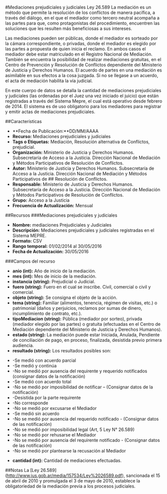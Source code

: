 #Mediaciones prejudiciales y judiciales Ley 26.589
La mediación es un método que permite la resolución de los conflictos de manera pacífica, a través del diálogo, en el que el mediador como tercero neutral acompaña a las partes para que, como protagonistas del procedimiento, encuentren las soluciones que les resulten más beneficiosas a sus intereses.

Las mediaciones pueden ser públicas, donde el mediador es sorteado por la cámara correspondiente, o privadas, donde el mediador es elegido por las partes a propuesta de quien inicia el reclamo. En ambos casos el mediador debe estar matriculado en el Registro Nacional de Mediación. También se encuentra la posibilidad de realizar mediaciones gratuitas, en el Centro de Prevención y Resolución de Conflictos dependiente del Ministerio de Justicia y Derechos Humanos. El acuerdo de partes en una mediación es asimilable en sus efectos a la cosa juzgada. Si no se llegase a un acuerdo, el acta de mediación habilita la vía judicial.

En este cuerpo de datos se detalla la cantidad de mediaciones prejudiciales y judiciales (las ordenadas por el Juez una vez iniciado el juicio) que están registradas a través del Sistema Mepre, el cual está operativo desde febrero de 2014. El sistema es de uso obligatorio para los mediadores para registrar y emitir actas de mediaciones prejudiciales.

##Características
* 	**Fecha de Publicación:**DD/MM/AAAA
*   **Recurso:** Mediaciones prejudiciales y judiciales
*   **Tags o Etiquetas:** Mediación, Resolución alternativa de Conflictos, prejudicial.
*   **Organización:** Ministerio de Justicia y Derechos Humanos. Subsecretaría de Acceso a la Justicia. Dirección Nacional de Mediación y Métodos Participativos de Resolución de Conflictos.
*   **Autor:** Ministerio de Justicia y Derechos Humanos. Subsecretaría de Acceso a la Justicia. Dirección Nacional de Mediación y Métodos Participativos de ## Resolución de Conflictos.
*   **Responsable:** Ministerio de Justicia y Derechos Humanos. Subsecretaría de Acceso a la Justicia. Dirección Nacional de Mediación y Métodos Participativos de Resolución de Conflictos.
*   **Grupo:** Acceso a la Justicia
*   **Frecuencia de Actualización:** Mensual

##Recursos
###Mediaciones prejudiciales y judiciales
*   **Nombre:** mediaciones Prejudiciales y Judiciales
*   **Descripción:** Mediaciones prejudiciales y judiciales registradas en el Sistema MEPRE.
*   **Formato:** CSV
*   **Rango temporal:** 01/02/2014 al 30/05/2016
*   **Fecha de Actualización:** 30/05/2016

###Campos del recurso
*   **anio (int):** Año de inicio de la mediación.
* **mes (int):** Mes de inicio de la mediación.
* **instancia (string):** Prejudicial o Judicial.
* **fuero (string):** Fuero en el cual se inscribe. Civil, comercial o civil y comercial.
* **objeto (string):** Se consigna el objeto de la acción.
* **tema (string):** Familiar (alimentos, tenencia, régimen de visitas, etc.) o patrimonial (daños y perjuicios, reclamos por sumas de dinero, incumplimiento de contrato, etc.).
* **tipoMediacion (string):** Pública (mediador por sorteo), privada (mediador elegido por las partes) o gratuita (efectuadas en el Centro de Mediación dependiente del Ministerio de Justicia y Derechos Humanos).
* **estado (string):** La mediación puede estar Iniciada, Anulada, Pendiente de conciliación de pago, en proceso, finalizada, desistida previo primera audiencia.
* **resultado (string):** Los resultados posibles son: 
- -Se medió con acuerdo parcial
- -Se medió y continúa
- -No se medió por ausencia del requirente y requerido notificados (consignar datos de la notificación)
- -Se medió con acuerdo total
- -No se medió por imposibilidad de notificar – (Consignar datos de la notificación)
- -Desistida por la parte requirente
- -No corresponde
- -No se medió por excusarse el Mediador
- -Se medió sin acuerdo
- -No se medió por ausencia del requerido notificado - (Consignar datos de las notificación)
- -No se medió por imposibilidad legal (Art, 5 Ley N° 26.589)
- -No se medió por rehusarse el Mediador
- -No se medió por ausencia del requirente notificado - (Consignar datos de las notificación)
- -No se medió por plantearse la recusación al Mediador
* **cantidad (int):** Cantidad de mediaciones efectuadas.

##Notas
La [Ley 26.589] (http://www.jus.gob.ar/media/157534/Ley%2026589.pdf), sancionada el 15 de abril de 2010 y promulgada el 3 de mayo de 2010,  establece la obligatoriedad de la mediación previa a los procesos judiciales. 
